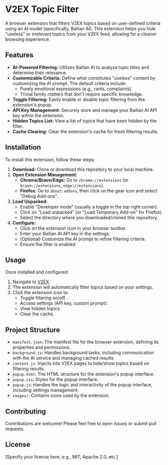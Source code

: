 # V2EX Topic Filter

A browser extension that filters V2EX topics based on user-defined criteria using an AI model (specifically, Bailian AI). This extension helps you hide "useless" or irrelevant topics from your V2EX feed, allowing for a cleaner browsing experience.

## Features

*   **AI-Powered Filtering:** Utilizes Bailian AI to analyze topic titles and determine their relevance.
*   **Customizable Criteria:** Define what constitutes "useless" content by customizing the AI prompt. The default criteria include:
    *   Purely emotional expressions (e.g., rants, complaints).
    *   Trivial family matters that don't require specific knowledge.
*   **Toggle Filtering:** Easily enable or disable topic filtering from the extension's popup.
*   **API Key Management:** Securely store and manage your Bailian AI API key within the extension.
*   **Hidden Topics List:** View a list of topics that have been hidden by the filter.
*   **Cache Clearing:** Clear the extension's cache for fresh filtering results.

## Installation

To install this extension, follow these steps:

1.  **Download:** Clone or download this repository to your local machine.
2.  **Open Extension Management:**
    *   **Chrome/Brave/Edge:** Go to `chrome://extensions` (or `brave://extensions`, `edge://extensions`).
    *   **Firefox:** Go to `about:addons`, then click on the gear icon and select "Debug Add-ons".
3.  **Load Unpacked:**
    *   Enable "Developer mode" (usually a toggle in the top right corner).
    *   Click on "Load unpacked" (or "Load Temporary Add-on" for Firefox).
    *   Select the directory where you downloaded/cloned this repository.
4.  **Configure:**
    *   Click on the extension icon in your browser toolbar.
    *   Enter your Bailian AI API key in the settings.
    *   (Optional) Customize the AI prompt to refine filtering criteria.
    *   Ensure the filter is enabled.

## Usage

Once installed and configured:

1.  Navigate to [V2EX](https://www.v2ex.com/).
2.  The extension will automatically filter topics based on your settings.
3.  Click the extension icon to:
    *   Toggle filtering on/off.
    *   Access settings (API key, custom prompt).
    *   View hidden topics.
    *   Clear the cache.

## Project Structure

*   `manifest.json`: The manifest file for the browser extension, defining its properties and permissions.
*   `background.js`: Handles background tasks, including communication with the AI service and managing cached results.
*   `content.js`: Injects into V2EX pages to hide/show topics based on filtering results.
*   `popup.html`: The HTML structure for the extension's popup interface.
*   `popup.css`: Styles for the popup interface.
*   `popup.js`: Handles the logic and interactivity of the popup interface, including settings management.
*   `images/`: Contains icons used by the extension.

## Contributing

Contributions are welcome! Please feel free to open issues or submit pull requests.

## License

[Specify your license here, e.g., MIT, Apache 2.0, etc.]
